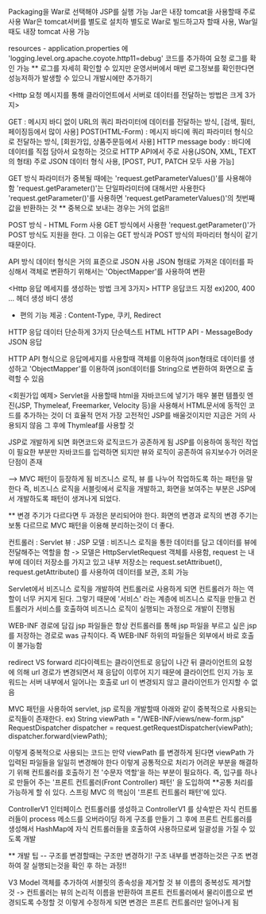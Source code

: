 Packaging을 War로 선택해야 JSP를 실행 가능
Jar은 내장 tomcat을 사용할때 주로 사용
War은 tomcat서버를 별도로 설치하 별도로 War로 빌드하고자 할때 사용, War일때도 내장 tomcat 사용 가능

resources - application.properties 에 'logging.level.org.apache.coyote.http11=debug' 코드를 추가하여 요청 로그를 확인 가능
** 로그를 자세히 확인할 수 있지만 운영서버에서 매번 로그정보를 확인한다면 성능저하가 발생할 수 있으니 개발시에만 추가하기

<Http 요청 메시지를 통해 클라이언트에서 서버로 데이터를 전달하는 방법은 크게 3가지>

GET : 메시지 바디 없이 URL의 쿼리 파라미터에 데이터를 전달하는 방식, [검색, 필터, 페이징등에서 많이 사용]
POST(HTML-Form) : 메시지 바디에 쿼리 파라미터 형식으로 전달하는 방식, [회원가입, 상품주문등에서 사용]
HTTP message body : 바디에 데이터를 직접 담아서 요청하는 것으로 HTTP API에서 주로 사용(JSON, XML, TEXT의 형태)
주로 JSON 데이터 형식 사용, [POST, PUT, PATCH 모두 사용 가능]

GET 방식
파라미터가 중복될 때에는 'request.getParameterValues()'를 사용해야 함
'request.getParameter()'는 단일파라미터에 대해서만 사용한다
'request.getParameter()'를 사용하면 'request.getParameterValues()'의 첫번째 값을 반환하는 것
** 중복으로 보내는 경우는 거의 없음!!

POST 방식 - HTML Form 사용
GET 방식에서 사용한 'request.getParameter()'가 POST 방식도 지원을 한다.
그 이유는 GET 방식과 POST 방식의 파마리터 형식이 같기 때문이다.

API 방식
데이터 형식은 거의 표준으로 JSON 사용
JSON 형태로 가져온 데이터를 파싱해서 객체로 변환하기 위해서는 'ObjectMapper'를 사용하여 변환



<Http 응답 메세지를 생성하는 방법 크게 3가지>
HTTP 응답코드 지정 ex)200, 400 ...
헤더 생성
바디 생성
+ 편의 기능 제공 : Content-Type, 쿠키, Redirect

HTTP 응답 데이터 단순하게 3가지
단순텍스트
HTML
HTTP API - MessageBody JSON 응답

HTTP API 형식으로 응답메세지를 사용할때 객체를 이용하여 json형태로 데이터를 생성하고 'ObjectMapper'를 이용하여
json데이터를 String으로 변환하여 화면으로 출력할 수 있음

<회원가입 예제>
Servlet을 사용할때 html을 자바코드에 넣기가 매우 불편
템플릿 엔진(JSP, Thymeleaf, Freemarker, Velocity 등)을 사용해서 HTML문서에 동적인 코드를 추가하는 것이 더 효율적
먼저 가장 고전적인 JSP를 배울것이지만 지금은 거의 사용되지 않음
그 후에 Thymleaf를 사용할 것

JSP로 개발하게 되면 화면코드와 로직코드가 공존하게 됨
JSP를 이용하여 동적인 작업이 필요한 부분만 자바코드를 입력하면 되지만 뷰와 로직이 공존하여 유지보수가 어려운 단점이 존재

--> MVC 패턴이 등장하게 됨
비즈니스 로직, 뷰 를 나누어 작업하도록 하는 패턴을 말한다
즉, 비즈니스 로직을 서블릿에서 로직을 개발하고, 화면을 보여주는 부분은 JSP에서 개발하도록 패턴이 생겨나게 되었다.

** 변경 주기가 다르다면 두 과정은 분리되어야 한다.
화면의 변경과 로직의 변경 주기는 보통 다르므로 MVC 패턴을 이용해 분리하는것이 더 좋다.

컨트롤러 : Servlet
뷰 : JSP
모델 : 비즈니스 로직을 통한 데이터를 담고 데이터를 뷰에 전달해주는 역할을 함
-> 모델은 HttpServletRequest 객체를 사용함, request 는 내부에 데이터 저장소를 가지고 있고 내부 저장소는
request.setAttribuet(), request.getAttribute() 를 사용하여 데이터를 보관, 조회 가능

Servlet에서 비즈니스 로직을 개발하여 컨트롤러로 사용하게 되면 컨트롤러가 하는 역할이 너무 커지게 된다.
그렇기 때문에 '서비스' 라는 계층에 비즈니스 로직을 만들고 컨트롤러가 서비스를 호출하여 비즈니스 로직이 실행되는 과정으로 개발이 진행됨

WEB-INF 경로에 담김 jsp 파일들은 항상 컨트롤러를 통해 jsp 파일을 부르고 싶은 jsp를 저장하는 경로로 was 규칙이다.
즉 WEB-INF 하위의 파일들은 외부에서 바로 호출이 불가능함

redirect VS forward
리다이렉트는 클라이언트로 응답이 나간 뒤 클라이언트의 요청에 의해 url 경로가 변경되면서 재 응답이 이루어 지기 때문에 클라이언트 인지 가능
포워드는 서버 내부에서 일어나는 호출로 url 이 변경되지 않고 클라이언트가 인지할 수 없음

MVC 패턴을 사용하여 servlet, jsp 로직을 개발할때 아래와 같이 중복적으로 사용되는 로직들이 존재한다.
ex)
    String viewPath = "/WEB-INF/views/new-form.jsp"
    RequestDispatcher dispatcher = request.getRequestDispatcher(viewPath);
    dispatcher.forward(viewPath);

이렇게 중복적으로 사용되는 코드는 만약 viewPath 를 변경하게 된다면 viewPath 가 입력된 파일들을 일일히 변경해야 한다
이렇게 공통적으로 처리가 어려운 부분을 해결하기 위해 컨트롤러를 호출하기 전 '수문자 역할'을 하는 부분이 필요하다.
즉, 입구를 하나로 만들어 주는 '프론트 컨트롤러(Front Controller) 패턴' 을 도입하여 **공통 처리를 가능하게 할 쉬 있다.
스프링 MVC 의 핵심이 '프론트 컨트롤러 패턴'에 있다.

ControllerV1 인터페이스 컨트롤러를 생성하고 ControllerV1 를 상속받은 자식 컨트롤러들이 process 메소드를 오버라이딩 하게 구조를 만들기
그 후에 프론트 컨트롤러를 생성해서 HashMap에 자식 컨트롤러들을 호출하여 사용하므로써 일괄성을 가질 수 있도록 개발

** 개발 팁 -- 구조를 변경할때는 구조만 변경하기! 구조 내부를 변경하는것은 구조 변경하여 잘 실행되는것을 확인 후 하는 과정!!

V3
Model 객체를 추가하여 서블릿의 종속성을 제거할 것
뷰 이름의 중복성도 제거할 것 -> 컨트롤러는 뷰의 논리적 이름을 반환하여 프론트 컨트롤러에서 물리이름으로 변경되도록 수정할 것
이렇게 수정하게 되면 변경은 프론트 컨트롤러만 일어나게 됨



